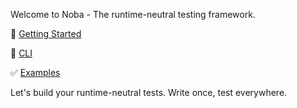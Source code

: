 Welcome to Noba - The runtime-neutral testing framework.

🚀 [Getting Started](/sontuphan/noba/wiki/getting-started)

🤖 [CLI](/sontuphan/noba/wiki/cli)

✅ [Examples](/sontuphan/noba/tree/master/tests)

Let's build your runtime-neutral tests. Write once, test everywhere.
